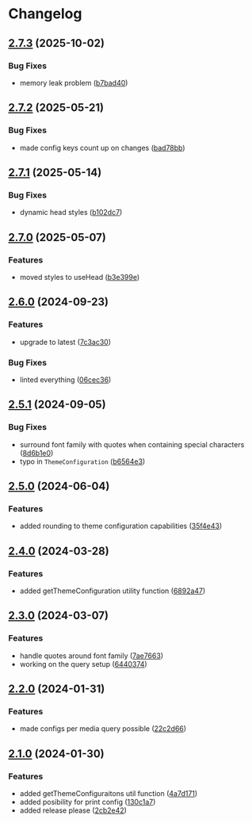 # Changelog

## [2.7.3](https://github.com/limbo-works/Limbo.Nuxt.ThemeConfiguration/compare/v2.7.2...v2.7.3) (2025-10-02)


### Bug Fixes

* memory leak problem ([b7bad40](https://github.com/limbo-works/Limbo.Nuxt.ThemeConfiguration/commit/b7bad4025bd65b57feb9900adf7b4bb6855045e6))

## [2.7.2](https://github.com/limbo-works/Limbo.Nuxt.ThemeConfiguration/compare/v2.7.1...v2.7.2) (2025-05-21)


### Bug Fixes

* made config keys count up on changes ([bad78bb](https://github.com/limbo-works/Limbo.Nuxt.ThemeConfiguration/commit/bad78bbed34ec5ec1a066cea8f2d5edf08bcdc51))

## [2.7.1](https://github.com/limbo-works/Limbo.Nuxt.ThemeConfiguration/compare/v2.7.0...v2.7.1) (2025-05-14)


### Bug Fixes

* dynamic head styles ([b102dc7](https://github.com/limbo-works/Limbo.Nuxt.ThemeConfiguration/commit/b102dc7375b93b9185f8d450c9511b805469414e))

## [2.7.0](https://github.com/limbo-works/Limbo.Nuxt.ThemeConfiguration/compare/v2.6.0...v2.7.0) (2025-05-07)


### Features

* moved styles to useHead ([b3e399e](https://github.com/limbo-works/Limbo.Nuxt.ThemeConfiguration/commit/b3e399ec5fde109adfe9898b79d4eef26ce3f99e))

## [2.6.0](https://github.com/limbo-works/Limbo.Nuxt.ThemeConfiguration/compare/v2.5.1...v2.6.0) (2024-09-23)


### Features

* upgrade to latest ([7c3ac30](https://github.com/limbo-works/Limbo.Nuxt.ThemeConfiguration/commit/7c3ac304693f018d0d007cd538a3aab71b605745))


### Bug Fixes

* linted everything ([06cec36](https://github.com/limbo-works/Limbo.Nuxt.ThemeConfiguration/commit/06cec36561b9117d23e9171ce39c265463e924ce))

## [2.5.1](https://github.com/limbo-works/Limbo.Nuxt.ThemeConfiguration/compare/v2.5.0...v2.5.1) (2024-09-05)

### Bug Fixes

-   surround font family with quotes when containing special characters ([8d6b1e0](https://github.com/limbo-works/Limbo.Nuxt.ThemeConfiguration/commit/8d6b1e0c6b2dbcf60acb8f6d2018a8cb2a7af98b))
-   typo in `ThemeConfiguration` ([b6564e3](https://github.com/limbo-works/Limbo.Nuxt.ThemeConfiguration/commit/b6564e31c7b026d0e715fa496f66c676d0c808d4))

## [2.5.0](https://github.com/limbo-works/Limbo.Nuxt.ThemeConfiguration/compare/v2.4.0...v2.5.0) (2024-06-04)

### Features

-   added rounding to theme configuration capabilities ([35f4e43](https://github.com/limbo-works/Limbo.Nuxt.ThemeConfiguration/commit/35f4e43b699f12ce3d2f6f8e123aa66cc8cfc3e5))

## [2.4.0](https://github.com/limbo-works/Limbo.Nuxt.ThemeConfiguration/compare/v2.3.0...v2.4.0) (2024-03-28)

### Features

-   added getThemeConfiguration utility function ([6892a47](https://github.com/limbo-works/Limbo.Nuxt.ThemeConfiguration/commit/6892a47a889e59ec6078bb25ac4d1b71f62ab65b))

## [2.3.0](https://github.com/limbo-works/Limbo.Nuxt.ThemeConfiguration/compare/v2.2.0...v2.3.0) (2024-03-07)

### Features

-   handle quotes around font family ([7ae7663](https://github.com/limbo-works/Limbo.Nuxt.ThemeConfiguration/commit/7ae7663396323b8b666d17ab16dfbb514be7ccc3))
-   working on the query setup ([6440374](https://github.com/limbo-works/Limbo.Nuxt.ThemeConfiguration/commit/64403741e6730311be485c8d9e8b91e150819c4b))

## [2.2.0](https://github.com/limbo-works/Limbo.Nuxt.ThemeConfiguration/compare/v2.1.0...v2.2.0) (2024-01-31)

### Features

-   made configs per media query possible ([22c2d66](https://github.com/limbo-works/Limbo.Nuxt.ThemeConfiguration/commit/22c2d66a03e8139ebcacc67a4cc7ac53393d111e))

## [2.1.0](https://github.com/limbo-works/Limbo.Nuxt.ThemeConfiguration/compare/2.0.1...v2.1.0) (2024-01-30)

### Features

-   added getThemeConfiguraitons util function ([4a7d171](https://github.com/limbo-works/Limbo.Nuxt.ThemeConfiguration/commit/4a7d1715aca798b9dee3fdefb17f0aa68298608c))
-   added posibility for print config ([130c1a7](https://github.com/limbo-works/Limbo.Nuxt.ThemeConfiguration/commit/130c1a7803642b425ebc13e2dc0387e5869c90e3))
-   added release please ([2cb2e42](https://github.com/limbo-works/Limbo.Nuxt.ThemeConfiguration/commit/2cb2e429e1cac55b088e156118fc443f4a4a4dfb))
